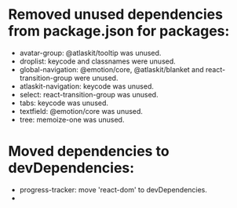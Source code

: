 # Removed unused dependencies from package.json for packages:
- avatar-group: @atlaskit/tooltip was unused.
- droplist: keycode and classnames were unused.
- global-navigation: @emotion/core, @atlaskit/blanket and react-transition-group were unused.
- atlaskit-navigation: keycode was unused.
- select: react-transition-group was unused.
- tabs: keycode was unused.
- textfield: @emotion/core was unused.
- tree: memoize-one was unused.

# Moved dependencies to devDependencies:
- progress-tracker: move 'react-dom' to devDependencies.
- 